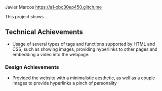 Javier Marcos
https://a1-xbc30ep450.glitch.me

This project shows ...

## Technical Achievements
- Usage of several types of tags and functions supported by HTML and CSS, such as showing images,
providing hyperlinks to other pages and embedding a video into the webpage.

### Design Achievements
- Provided the website with a minimalistic aesthetic, as well as a couple images to provide
hyperlinks a pinch of personality


